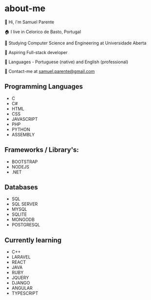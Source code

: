 
# about-me

:wave: Hi, i'm Samuel Parente

:house: I live in Celorico de Basto, Portugal

:school: Studying Computer Science and Engineering at Universidade Aberta

:muscle: Aspiring Full-stack developer

:flags: Languages -  Portuguese (native) and English (professional)

:e-mail: Contact-me at samuel.parente@gmail.com



## Programming Languages
- C
- C#
- HTML
- CSS
- JAVASCRIPT
- PHP
- PYTHON
- ASSEMBLY

## Frameworks / Library's:
- BOOTSTRAP
- NODEJS
- .NET

## Databases
- SQL
- SQL SERVER
- MYSQL
- SQLITE
- MONGODB
- POSTGRESQL

## Currently learning
- C++
- LARAVEL
- REACT
- JAVA
- RUBY
- JQUERY
- DJANGO
- ANGULAR
- TYPESCRIPT


